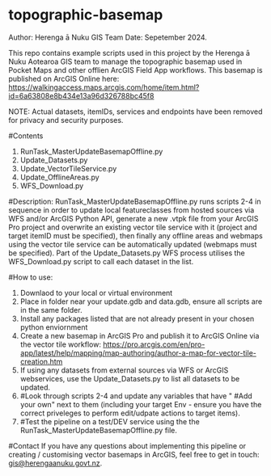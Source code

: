 # topographic-basemap
Author: Herenga ā Nuku GIS Team
Date: Sepetember 2024.

This repo contains example scripts used in this project by the Herenga ā Nuku Aotearoa GIS team to manage the topographic basemap used in Pocket Maps and other offlien ArcGIS Field App workflows. This basemap is published on ArcGIS Online here: https://walkingaccess.maps.arcgis.com/home/item.html?id=6a63808e8b434e13a96d326788bc45f8

NOTE: Actual datasets, itemIDs, services and endpoints have been removed for privacy and security purposes. 

#Contents
1. RunTask_MasterUpdateBasemapOffline.py
2. Update_Datasets.py
3. Update_VectorTileService.py
4. Update_OfflineAreas.py
5. WFS_Download.py

#Description: 
RunTask_MasterUpdateBasemapOffline.py runs scripts 2-4 in sequence in order to update local featureclasses from hosted sources via WFS and/or ArcGIS Python API, generate a new .vtpk file from your ArcGIS Pro project and overwrite an existing vector tile service with it (project and target itemID must be specified), then finally any offline areas and webmaps using the vector tile service can be automatically updated (webmaps must be specified). Part of the Update_Datasets.py WFS process utilises the WFS_Download.py script to call each dataset in the list. 

#How to use:
1. Downlaod to your local or virtual environment
2. Place in folder near your update.gdb and data.gdb, ensure all scripts are in the same folder. 
3. Install any packages listed that are not already present in your chosen python enviornment 
4. Create a new basemap in ArcGIS Pro and publish it to ArcGIS Online via the vector tile workflow: https://pro.arcgis.com/en/pro-app/latest/help/mapping/map-authoring/author-a-map-for-vector-tile-creation.htm
5. If using any datasets from external sources via WFS or ArcGIS webservices, use the Update_Datasets.py to list all datasets to be updated.
6. #Look through scripts 2-4 and update any variables that have " #Add your own" next to them (including your target Env - ensure you have the correct priveleges to perform edit/udpate actions to target items).
7. #Test the pipeline on a test/DEV service using the the RunTask_MasterUpdateBasemapOffline.py file.

#Contact
If you have any questions about implementing this pipeline or creating / customising vector basemaps in ArcGIS, feel free to get in touch: gis@herengaanuku.govt.nz. 


